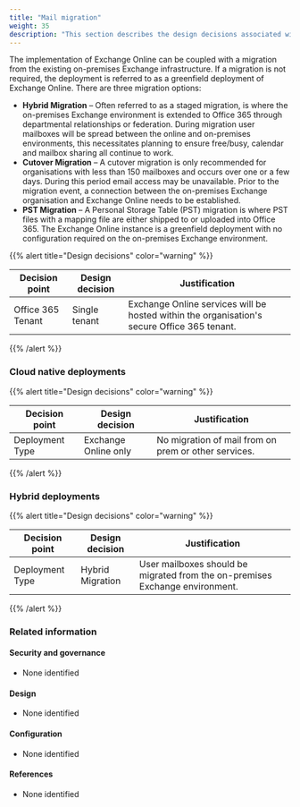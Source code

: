 ```yaml
---
title: "Mail migration"
weight: 35
description: "This section describes the design decisions associated with Mail Migration for system(s) built using ASD's Blueprint for Secure Cloud."
---
```


The implementation of Exchange Online can be coupled with a migration from the existing on-premises Exchange infrastructure. If a migration is not required, the deployment is referred to as a greenfield deployment of Exchange Online. There are three migration options:

- **Hybrid Migration** – Often referred to as a staged migration, is where the on-premises Exchange environment is extended to Office 365 through departmental relationships or federation. During migration user mailboxes will be spread between the online and on-premises environments, this necessitates planning to ensure free/busy, calendar and mailbox sharing all continue to work.
- **Cutover Migration** – A cutover migration is only recommended for organisations with less than 150 mailboxes and occurs over one or a few days. During this period email access may be unavailable. Prior to the migration event, a connection between the on-premises Exchange organisation and Exchange Online needs to be established.
- **PST Migration** – A Personal Storage Table (PST) migration is where PST files with a mapping file are either shipped to or uploaded into Office 365. The Exchange Online instance is a greenfield deployment with no configuration required on the on-premises Exchange environment.

{{% alert title="Design decisions" color="warning" %}}

| Decision point    | Design decision | Justification                                                                               |
| ----------------- | --------------- | ------------------------------------------------------------------------------------------- |
| Office 365 Tenant | Single tenant   | Exchange Online services will be hosted within the organisation's secure Office 365 tenant. |

{{% /alert %}}

### Cloud native deployments

{{% alert title="Design decisions" color="warning" %}}

| Decision point  | Design decision      | Justification                                        |
| --------------- | -------------------- | ---------------------------------------------------- |
| Deployment Type | Exchange Online only | No migration of mail from on prem or other services. |

{{% /alert %}}

### Hybrid deployments

{{% alert title="Design decisions" color="warning" %}}

| Decision point  | Design decision  | Justification                                                                |
| --------------- | ---------------- | ---------------------------------------------------------------------------- |
| Deployment Type | Hybrid Migration | User mailboxes should be migrated from the on-premises Exchange environment. |

{{% /alert %}}

### Related information

#### Security and governance

- None identified

#### Design

- None identified

#### Configuration

- None identified

#### References

- None identified
